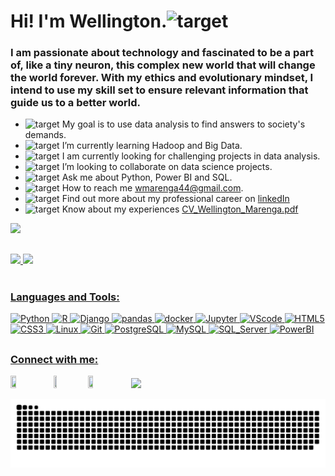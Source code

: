 <h1 align="left">Hi! I'm Wellington.<img src="https://fonts.gstatic.com/s/e/notoemoji/latest/1f44b/512.webp" alt="target" width="25" height="25"/></h1>
<h3 align="left">I am passionate about technology and fascinated to be a part of, like a tiny neuron, this complex new world that will change the world forever. With my ethics and evolutionary mindset, I intend to use my skill set to ensure relevant information that guide us to a better world.</h3>

- <img src="https://fonts.gstatic.com/s/e/notoemoji/latest/1f3af/512.webp" alt="target" width="25" height="25"/> My goal is to use data analysis to find answers to society's demands.
- <img src="https://fonts.gstatic.com/s/e/notoemoji/latest/1f4a1/512.webp" alt="target" width="25" height="25"/> I’m currently learning Hadoop and Big Data.
- <img src="https://fonts.gstatic.com/s/e/notoemoji/latest/1f331/512.webp" alt="target" width="25" height="25"/> I am currently looking for challenging projects in data analysis.
- <img src="https://fonts.gstatic.com/s/e/notoemoji/latest/1f9be/512.webp" alt="target" width="25" height="25"/> I’m looking to collaborate on data science projects.
- <img src="https://fonts.gstatic.com/s/e/notoemoji/latest/1f941/512.webp" alt="target" width="25" height="25"/> Ask me about Python, Power BI and SQL.
- <img src="https://fonts.gstatic.com/s/e/notoemoji/latest/1f48c/512.webp" alt="target" width="25" height="25"/> How to reach me wmarenga44@gmail.com.
- <img src="https://fonts.gstatic.com/s/e/notoemoji/latest/1f463/512.webp" alt="target" width="25" height="25"/> Find out more about my professional career on [linkedIn](https://www.linkedin.com/in/wellington-m-0823372a)
- <img src="https://fonts.gstatic.com/s/e/notoemoji/latest/2705/512.webp" alt="target" width="25" height="25"/> Know about my experiences [CV_Wellington_Marenga.pdf](https://github.com/wmarenga/wmarenga/files/12000051/CV_Wellington_Marenga.pdf)
  
<kbd> <img src="https://user-images.githubusercontent.com/69227559/252423593-70cf1649-1bba-4717-a2c5-4660a8cbb9cb.jpg" width=90px/> </kbd>
</div>

##
<div align="left">
  <a href="https://github.com/wmarenga">
  <img height="180em" src="https://github-readme-stats.vercel.app/api?username=wmarenga&show_icons=true&theme=algolia&include_all_commits=true&count_private=true"/>
  <img height="180em" src="https://github-readme-stats.vercel.app/api/top-langs/?username=wmarenga&layout=compact&langs_count=7&theme=algolia"/>
</div>
<div style="display: inline_block"><br>
  <h3 align="left">Languages and Tools:</h3>

  ![Python](https://img.shields.io/badge/Python-3-4C85F7?style=plastic&logo=python&logoColor=4C85F7&labelColor=FCEB54)
  ![R](https://img.shields.io/badge/R-008ED2?style=plastic&logo=r&logoColor=white)
  ![Django](https://img.shields.io/badge/django-092E20?style=plastic&logo=django&logoColor=white)
  ![pandas](https://img.shields.io/badge/pandas-070A6E?style=plastic&logo=pandas&logoColor=070A6E&labelColor=E4FBFD)
  ![docker](https://img.shields.io/badge/docker-06ADE9?style=plastic&logo=docker&logoColor=06ADE9&labelColor=FFFFFF)
  ![Jupyter](https://img.shields.io/badge/Jupyter-7C7A78?style=plastic&logo=jupyter&logoColor=FF9F0E&labelColor=FFFFFF)
  ![VScode](https://img.shields.io/badge/VScode-0889FA?style=plastic&logo=visualstudiocode&logoColor=0889FA&labelColor=FFFFFF)
  ![HTML5](https://img.shields.io/badge/HTML-5-F96B0C?style=plastic&logo=html5&logoColor=F96B0C&labelColor=FFFFFF)
  ![CSS3](https://img.shields.io/badge/CSS-3-0749FF?style=plastic&logo=html5&logoColor=0749FF&labelColor=FFFFFF)
  ![Linux](https://img.shields.io/badge/Linux-F69415?style=plastic&logo=linux&logoColor=black&labelColor=FFFFFF)
  ![Git](https://img.shields.io/badge/Git-F3493D?style=plastic&logo=git&logoColor=F3493D&labelColor=FFFFFF)
  ![PostgreSQL](https://img.shields.io/badge/PostgreSQL-2276A6?style=plastic&logo=postgresql&logoColor=2276A6&labelColor=FFFFFF)
  ![MySQL](https://img.shields.io/badge/MySQL-F3A012?style=plastic&logo=mysql&logoColor=165884&labelColor=white)
  ![SQL_Server](https://img.shields.io/badge/SQL_Server-807C7C?style=plastic&logo=microsoftsqlserver&logoColor=E80303&labelColor=white)
  ![PowerBI](https://img.shields.io/badge/PowerBI-EE9E00?style=plastic&logo=powerbi&logoColor=FCB21D&labelColor=white)
  
  ##

<div>
  <div>
  <h3 align="left">Connect with me:</h3>
  <a href="https://discord.gg/HtJ7Yq2Ztm" target="_blank" ><img src="https://img.shields.io/badge/Discord-B3B8FF?style=plastic&logo=discord&logoColor=245DF9&labelColor=DFE8FF" width=13% height=13%")></a>
  <a href = "mailto:wmarenga44@gmail.com" target="_blank"><img src="https://img.shields.io/badge/Gmail-EEE3D4?style=plastic&logo=gmail&logoColor=DA4A2D" width=10% height=10%></a>
  <a href="https://www.linkedin.com/in/wellington-m-0823372a" target="_blank"><img src="https://img.shields.io/badge/LinkedIn-68A5FF?style=plastic&logo=linkedin&logoColor=1A68DC&labelColor=FFFFFF" width=13% height=13%"></a>
  <a href="https://instagram.com/marengadev" target="_blank"><img src="https://img.shields.io/badge/Instagram-FFB569?style=plastic&logo=instagram&logoColor=F63576&labelColor=FFFFFF" ></a>
 
  ![Snake animation](https://github.com/wmarenga/wmarenga/blob/output/github-contribution-grid-snake.svg)
 </div>
</div>
